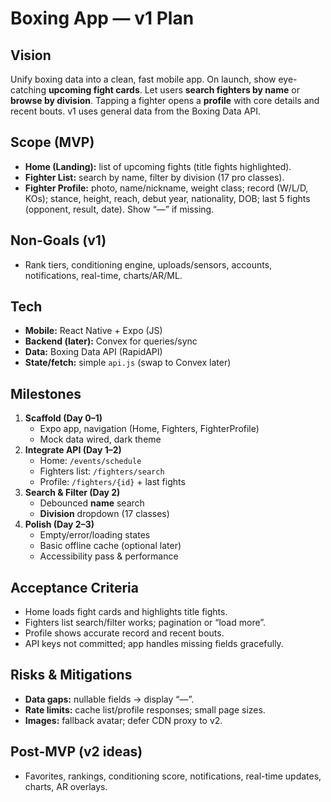 # Boxing App — v1 Plan

## Vision
Unify boxing data into a clean, fast mobile app. On launch, show eye-catching **upcoming fight cards**. Let users **search fighters by name** or **browse by division**. Tapping a fighter opens a **profile** with core details and recent bouts. v1 uses general data from the Boxing Data API.

## Scope (MVP)
- **Home (Landing):** list of upcoming fights (title fights highlighted).
- **Fighter List:** search by name, filter by division (17 pro classes).
- **Fighter Profile:** photo, name/nickname, weight class; record (W/L/D, KOs); stance, height, reach, debut year, nationality, DOB; last 5 fights (opponent, result, date). Show “—” if missing.

## Non-Goals (v1)
- Rank tiers, conditioning engine, uploads/sensors, accounts, notifications, real-time, charts/AR/ML.

## Tech
- **Mobile:** React Native + Expo (JS)
- **Backend (later):** Convex for queries/sync
- **Data:** Boxing Data API (RapidAPI)
- **State/fetch:** simple `api.js` (swap to Convex later)

## Milestones
1) **Scaffold (Day 0–1)**
   - Expo app, navigation (Home, Fighters, FighterProfile)
   - Mock data wired, dark theme
2) **Integrate API (Day 1–2)**
   - Home: `/events/schedule`
   - Fighters list: `/fighters/search`
   - Profile: `/fighters/{id}` + last fights
3) **Search & Filter (Day 2)**
   - Debounced **name** search
   - **Division** dropdown (17 classes)
4) **Polish (Day 2–3)**
   - Empty/error/loading states
   - Basic offline cache (optional later)
   - Accessibility pass & performance

## Acceptance Criteria
- Home loads fight cards and highlights title fights.
- Fighters list search/filter works; pagination or “load more”.
- Profile shows accurate record and recent bouts.
- API keys not committed; app handles missing fields gracefully.

## Risks & Mitigations
- **Data gaps:** nullable fields → display “—”.
- **Rate limits:** cache list/profile responses; small page sizes.
- **Images:** fallback avatar; defer CDN proxy to v2.

## Post-MVP (v2 ideas)
- Favorites, rankings, conditioning score, notifications, real-time updates, charts, AR overlays.
